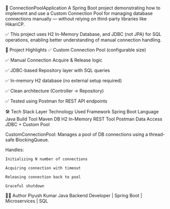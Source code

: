 🚀 ConnectionPoolApplication
A Spring Boot project demonstrating how to implement and use a Custom Connection Pool for managing database connections manually — without relying on third-party libraries like HikariCP.

✅ This project uses H2 In-Memory Database, and JDBC (not JPA) for SQL operations, enabling better understanding of manual connection handling.

📌 Project Highlights
✅ Custom Connection Pool (configurable size)

✅ Manual Connection Acquire & Release logic

✅ JDBC-based Repository layer with SQL queries

✅ In-memory H2 database (no external setup required)

✅ Clean architecture (Controller → Repository)

✅ Tested using Postman for REST API endpoints

🛠️ Tech Stack
Layer	Technology Used
Framework	Spring Boot
Language	Java
Build Tool	Maven
DB	H2 In-Memory
REST Tool	Postman
Data Access	JDBC + Custom Pool

CustomConnectionPool:
    Manages a pool of DB connections using a thread-safe BlockingQueue.

Handles:

    Initializing N number of connections
    
    Acquiring connection with timeout
    
    Releasing connection back to pool
    
    Graceful shutdown

👨‍💻 Author
Piyush Kumar
Java Backend Developer | Spring Boot | Microservices | SQL
